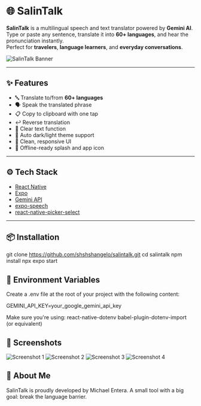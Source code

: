 # 🌐 SalinTalk

**SalinTalk** is a multilingual speech and text translator powered by **Gemini AI**.  
Type or paste any sentence, translate it into **60+ languages**, and hear the pronunciation instantly.  
Perfect for **travelers**, **language learners**, and **everyday conversations**.

![SalinTalk Banner](./assets/splash-icon.png)

---

## ✨ Features

- 🔤 Translate to/from **60+ languages**
- 🗣️ Speak the translated phrase
- 📋 Copy to clipboard with one tap
- ↩️ Reverse translation
- 🧹 Clear text function
- 🎨 Auto dark/light theme support
- 📱 Clean, responsive UI
- 📌 Offline-ready splash and app icon

---

## ⚙️ Tech Stack

- [React Native](https://reactnative.dev/)
- [Expo](https://expo.dev/)
- [Gemini API](https://ai.google.dev/)
- [expo-speech](https://docs.expo.dev/versions/latest/sdk/speech/)
- [react-native-picker-select](https://github.com/lawnstarter/react-native-picker-select)

---

## 📦 Installation

git clone https://github.com/shshshangelo/salintalk.git
cd salintalk
npm install
npx expo start

## 🧠 Environment Variables

Create a .env file at the root of your project with the following content:

GEMINI_API_KEY=your_google_gemini_api_key

Make sure you're using:
react-native-dotenv
babel-plugin-dotenv-import (or equivalent)

## 📸 Screenshots

![Screenshot 1](./assets/screenshots/screenshot1.jpg)
![Screenshot 2](./assets/screenshots/screenshot2.jpg)
![Screenshot 3](./assets/screenshots/screenshot3.jpg)
![Screenshot 4](./assets/screenshots/screenshot4.jpg)

## 🙌 About Me

SalinTalk is proudly developed by Michael Entera.
A small tool with a big goal: break the language barrier.

